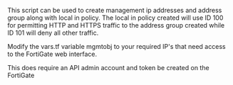 This script can be used to create management ip addresses and address group along with local in policy.  The local in policy created will use ID 100 for permitting HTTP and HTTPS traffic to the address group created while ID 101 will deny all other traffic.

Modify the vars.tf variable mgmtobj to your required IP's that need access to the FortiGate web interface.

This does require an API admin account and token be created on the FortiGate